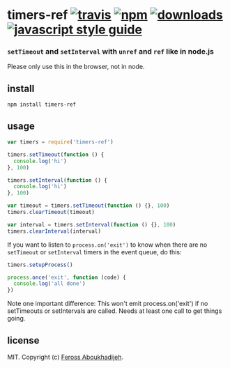 # timers-ref [![travis][travis-image]][travis-url] [![npm][npm-image]][npm-url] [![downloads][downloads-image]][downloads-url] [![javascript style guide][standard-image]][standard-url]

[travis-image]: https://img.shields.io/travis/feross/timers-ref/master.svg
[travis-url]: https://travis-ci.org/feross/timers-ref
[npm-image]: https://img.shields.io/npm/v/timers-ref.svg
[npm-url]: https://npmjs.org/package/timers-ref
[downloads-image]: https://img.shields.io/npm/dm/timers-ref.svg
[downloads-url]: https://npmjs.org/package/timers-ref
[standard-image]: https://img.shields.io/badge/code_style-standard-brightgreen.svg
[standard-url]: https://standardjs.com

### `setTimeout` and `setInterval` with `unref` and `ref` like in node.js

Please only use this in the browser, not in node.

## install

```
npm install timers-ref
```

## usage

```js
var timers = require('timers-ref')

timers.setTimeout(function () {
  console.log('hi')
}, 100)

timers.setInterval(function () {
  console.log('hi')
}, 100)

var timeout = timers.setTimeout(function () {}, 100)
timers.clearTimeout(timeout)

var interval = timers.setInterval(function () {}, 100)
timers.clearInterval(interval)
```

If you want to listen to `process.on('exit')` to know when there are no `setTimeout` or `setInterval` timers in the event queue, do this:

```js
timers.setupProcess()

process.once('exit', function (code) {
  console.log('all done')
})
```

Note one important difference: This won't emit process.on('exit') if no setTimeouts or setIntervals are called. Needs at least one call to get things going.

## license

MIT. Copyright (c) [Feross Aboukhadijeh](http://feross.org).
